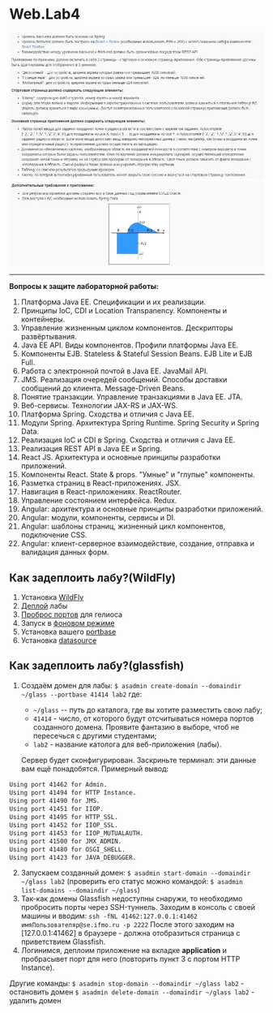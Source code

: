# Web.Lab4

![pic](https://github.com/KirillShakhov/Lab4new/blob/main/img/task.jpg)
![pic](https://github.com/KirillShakhov/Lab4new/blob/main/img/pic.jpg)

____
**Вопросы к защите лабораторной работы:**
1. Платформа Java EE. Спецификации и их реализации.
1. Принципы IoC, CDI и Location Transpanency. Компоненты и контейнеры.
1. Управление жизненным циклом компонентов. Дескрипторы развёртывания.
1. Java EE API. Виды компонентов. Профили платформы Java EE.
1. Компоненты EJB. Stateless & Stateful Session Beans. EJB Lite и EJB Full.
1. Работа с электронной почтой в Java EE. JavaMail API.
1. JMS. Реализация очередей сообщений. Способы доставки сообщений до клиента. Message-Driven Beans.
1. Понятие транзакции. Управление транзакциями в Java EE. JTA.
1. Веб-сервисы. Технологии JAX-RS и JAX-WS.
1. Платформа Spring. Сходства и отличия с Java EE.
1. Модули Spring. Архитектура Spring Runtime. Spring Security и Spring Data.
1. Реализация IoC и CDI в Spring. Сходства и отличия с Java EE.
1. Реализация REST API в Java EE и Spring.
1. React JS. Архитектура и основные принципы разработки приложений.
1. Компоненты React. State & props. "Умные" и "глупые" компоненты.
1. Разметка страниц в React-приложениях. JSX.
1. Навигация в React-приложениях. ReactRouter.
1. Управление состоянием интерфейса. Redux.
1. Angular: архитектура и основные принципы разработки приложений.
1. Angular: модули, компоненты, сервисы и DI.
1. Angular: шаблоны страниц, жизненный цикл компонентов, подключение CSS.
1. Angular: клиент-серверное взаимодействие, создание, отправка и валидация данных форм.



## Как задеплоить лабу?(WildFly)

1. Установка [WildFly](https://github.com/KirillShakhov/Web.Lab2/blob/main/guides/install-wildfly.md#установка-wildfly-на-helios)
1. [Деплой](https://github.com/KirillShakhov/Web.Lab2/blob/main/guides/install-wildfly.md#deployment) лабы
1. [Проброс портов](https://github.com/KirillShakhov/Web.Lab2/blob/main/guides/install-wildfly.md#проброс-портов) для гелиоса
1. Запуск в [фоновом режиме](https://github.com/KirillShakhov/Web.Lab2/blob/main/guides/install-wildfly.md#запуск-в-фоне)
1. Установка вашего [portbase](https://github.com/KirillShakhov/Web.Lab2/blob/main/guides/install-wildfly.md#установка-portbase)
1. Установка [datasource](https://github.com/KirillShakhov/Web.Lab2/blob/main/guides/set-wildfly-datasource.md)


## Как задеплоить лабу?(glassfish)

1. Создаём домен для лабы:
`$ asadmin create-domain --domaindir ~/glass --portbase 41414 lab2`
где:
    * `~/glass` -- путь до каталога, где вы хотите разместить свою лабу;
    * `41414` - число, от которого будут отсчитываться номера портов созданного домена. Проявите фантазию в выборе, чтоб не пересечься с другими студентами;
    * `lab2` - название католога для веб-приложения (лабы).

    Сервер будет сконфигурирован. Заскриньте терминал: эти данные вам ещё понадобятся. Примерный вывод:
```
Using port 41462 for Admin.
Using port 41494 for HTTP Instance.
Using port 41490 for JMS.
Using port 41451 for IIOP.
Using port 41495 for HTTP_SSL.
Using port 41452 for IIOP_SSL.
Using port 41453 for IIOP_MUTUALAUTH.
Using port 41500 for JMX_ADMIN.
Using port 41480 for OSGI_SHELL.
Using port 41423 for JAVA_DEBUGGER.
```
2. Запускаем созданный домен:
`$ asadmin start-domain --domaindir ~/glass lab2`
(проверить его статус можно командой: `$ asadmin list-domains --domaindir ~/glass`)
3. Так-как домены Glassfish недоступны снаружи, то необходимо пробросить порты через SSH-туннель. Заходим в консоль с своей машины и вводим:
`ssh -fNL 41462:127.0.0.1:41462 имяПользователяр@se.ifmo.ru -p 2222`
После этого заходим на [127.0.0.1:41462] в браузере - должна отобразиться страница с приветствием Glassfish.
4. Логинимся, деплоим приложение на вкладке **application** и пробрасывет порт для него (повторить пункт 3 с портом HTTP Instance).

Другие команды:
`$ asadmin stop-domain --domaindir ~/glass lab2` - остановить домен
`$ asadmin delete-domain --domaindir ~/glass lab2` - удалить домен
